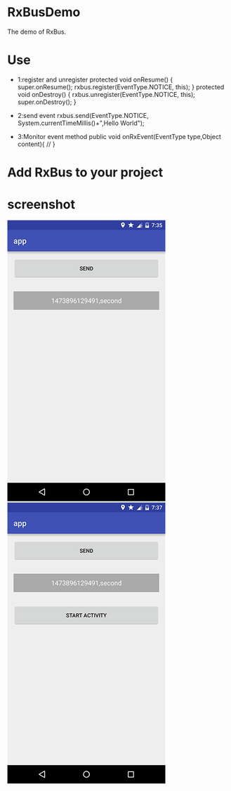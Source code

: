 # RxBusDemo
The demo of RxBus.

# Use
- 1:register and unregister
protected void onResume() {
    super.onResume();
    rxbus.register(EventType.NOTICE, this);
}
protected void onDestroy() {
    rxbus.unregister(EventType.NOTICE, this);
    super.onDestroy();
}

- 2:send event
rxbus.send(EventType.NOTICE, System.currentTimeMillis()+",Hello World");

- 3:Monitor event method
public void onRxEvent(EventType type,Object content){
    // 
}

# Add RxBus to your project

# screenshot
![](images/sec.png)
![](images/main.png)

